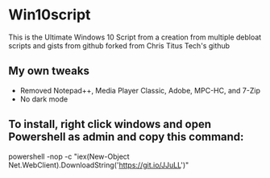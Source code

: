 # Win10script
This is the Ultimate Windows 10 Script from a creation from multiple debloat scripts and gists from github forked from Chris Titus Tech's github

## My own tweaks
- Removed Notepad++, Media Player Classic, Adobe, MPC-HC, and 7-Zip
- No dark mode


## To install, right click windows and open Powershell as admin and copy this command:

powershell -nop -c "iex(New-Object Net.WebClient).DownloadString('https://git.io/JJuLL')"
